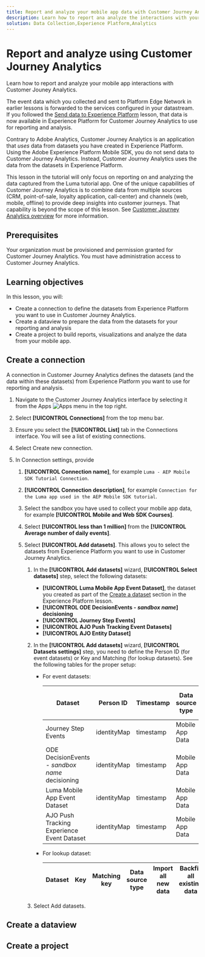 ```yaml
---
title: Report and analyze your mobile app data with Customer Journey Analytics
description: Learn how to report ana analyze the interactions with your mobile app using Customer Journey Analytics.
solution: Data Collection,Experience Platform,Analytics
---
```

# Report and analyze using Customer Journey Analytics

Learn how to report and analyze your mobile app interactions with Customer Jouney Analytics.

The event data which you collected and sent to Platform Edge Network in earlier lessons is forwarded to the services configured in your datastream. If you followed the [Send data to Experience Platform](platform.md) lesson, that data is now available in Experience Platform for Customer Journey Analytics to use for reporting and analysis.

Contrary to Adobe Analytics, Customer Journey Analytics is an application that *uses* data from datasets you have created in Experience Platform. Using the Adobe Experience Platform Mobile SDK, you do not send data to Customer Journey Analytics. Instead, Customer Journey Analytics uses the data from the datasets in Experience Platform.

This lesson in the tutorial will only focus on reporting on and analyzing the data captured from the Luma tutorial app. One of the unique capabilities of Customer Journey Analytics is to combine data from multiple sources (CRM, point-of-sale, loyalty application, call-center) and channels (web, mobile, offline) to provide deep insights into customer journeys. That capability is beyond the scope of this lesson. See [Customer Journey Analytics overview](https://experienceleague.adobe.com/en/docs/analytics-platform/using/cja-overview/cja-overview) for more information.


## Prerequisites

Your organization must be provisioned and permission granted for Customer Journey Analytics. You must have administration access to Customer Journey Analytics.


## Learning objectives

In this lesson, you will:

- Create a connection to define the datasets from Experience Platform you want to use in Customer Journey Analytics.
- Create a dataview to prepare the data from the datasets for your reporting and analysis
- Create a project to build reports, visualizations and analyze the data from your mobile app.


## Create a connection

A connection in Customer Journey Analytics defines the datasets (and the data within these datasets) from Experience Platform you want to use for reporting and analysis.

1. Navigate to the Customer Journey Analytics interface by selecting it from the Apps ![Apps](https://spectrum.adobe.com/static/icons/workflow_18/Smock_Apps_18_N.svg) menu in the top right.

1. Select **[!UICONTROL Connections]** from the top menu bar.

1. Ensure you select the **[!UICONTROL List]** tab in the Connections interface. You will see a list of existing connections.

1. Select Create new connection.

1. In Connection settings, provide
   1. **[!UICONTROL Connection name]**, for example `Luma - AEP Mobile SDK Tutorial Connection`.
   1. **[!UICONTROL Connection description]**, for example `Connection for the Luma app used in the AEP Mobile SDK tutorial`.
   1. Select the sandbox you have used to collect your mobile app data, for example **[!UICONTROL Mobile and Web SDK Courses]**.
   1. Select **[!UICONTROL less than 1 million]** from the **[!UICONTROL Average number of daily events]**.
   1. Select **[!UICONTROL Add datasets]**. This allows you to select the datasets from Experience Platform you want to use in Customer Journey Analytics.

      1. In the **[!UICONTROL Add datasets]** wizard, **[!UICONTROL Select datasets]** step, select the following datasets:

         - **[!UICONTROL Luma Mobile App Event Dataset]**, the dataset you created as part of the [Create a dataset](platform.md#create-a-dataset) section in the Experience Platform lesson.
         - **[!UICONTROL ODE DecisionEvents - *sandbox name*] decisioning**
         - **[!UICONTROL Journey Step Events]**
         - **[!UICONTROL AJO Push Tracking Event Datasets]**
         - **[!UICONTROL AJO Entity Dataset]**

      1. In the **[!UICONTROL Add datasets]** wizard, **[!UICONTROL Datasets settings]** step, you need to define the Person ID (for event datasets) or Key and Matching (for lookup datasets). See the following tables for the proper setup:

         - For event datasets:

           | Dataset | Person ID | Timestamp | Data source type | Import all new data | Backfill all existing data |
           |---|---|---|---|---|---|
           | Journey Step Events | identityMap  | timestamp | Mobile App Data | enable | enable |
           | ODE DecisionEvents - *sandbox name* decisioning | identityMap  | timestamp | Mobile App Data | enable | enable |
           | Luma Mobile App Event Dataset | identityMap  | timestamp | Mobile App Data | enable | enable |
           | AJO Push Tracking Experience Event Dataset | identityMap  | timestamp | Mobile App Data | enable | enable |



         - For lookup dataset:

           | Dataset | Key | Matching key | Data source type | Import all new data | Backfill all existing data |
           |---|---|---|---|---|---|

      1. Select Add datasets.





## Create a dataview




## Create a project


